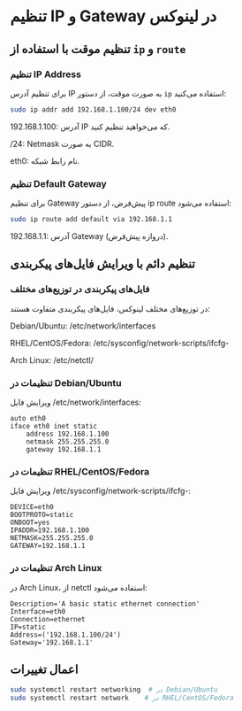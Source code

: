 # تنظیم IP و Gateway در لینوکس

## تنظیم موقت با استفاده از `ip` و `route`

### تنظیم IP Address
برای تنظیم آدرس IP به صورت موقت، از دستور `ip` استفاده می‌کنید:

```bash
sudo ip addr add 192.168.1.100/24 dev eth0
```

192.168.1.100: آدرس IP که می‌خواهید تنظیم کنید.

/24: Netmask به صورت CIDR.

eth0: نام رابط شبکه.

### تنظیم Default Gateway

برای تنظیم Gateway پیش‌فرض، از دستور ip route استفاده می‌شود:

```bash
sudo ip route add default via 192.168.1.1
```
192.168.1.1: آدرس Gateway (دروازه پیش‌فرض).

## تنظیم دائم با ویرایش فایل‌های پیکربندی

### فایل‌های پیکربندی در توزیع‌های مختلف

در توزیع‌های مختلف لینوکس، فایل‌های پیکربندی متفاوت هستند:

Debian/Ubuntu: /etc/network/interfaces

RHEL/CentOS/Fedora: /etc/sysconfig/network-scripts/ifcfg-<interface>

Arch Linux: /etc/netctl/



### تنظیمات در Debian/Ubuntu

ویرایش فایل /etc/network/interfaces:

```plaintext
auto eth0
iface eth0 inet static
    address 192.168.1.100
    netmask 255.255.255.0
    gateway 192.168.1.1
```

### تنظیمات در RHEL/CentOS/Fedora

ویرایش فایل /etc/sysconfig/network-scripts/ifcfg-<interface>:

```plaintext
DEVICE=eth0
BOOTPROTO=static
ONBOOT=yes
IPADDR=192.168.1.100
NETMASK=255.255.255.0
GATEWAY=192.168.1.1
```

### تنظیمات در Arch Linux
در Arch Linux، از netctl استفاده می‌شود:

```plaintext
Description='A basic static ethernet connection'
Interface=eth0
Connection=ethernet
IP=static
Address=('192.168.1.100/24')
Gateway='192.168.1.1'
```

## اعمال تغییرات
```bash
sudo systemctl restart networking  # در Debian/Ubuntu
sudo systemctl restart network    # در RHEL/CentOS/Fedora
```
